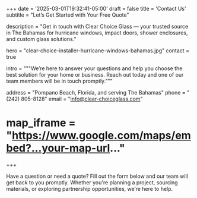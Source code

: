 +++
date = '2025-03-01T19:32:41-05:00'
draft = false
title = 'Contact Us'
subtitle = "Let’s Get Started with Your Free Quote"

description = "Get in touch with Clear Choice Glass — your trusted source in The Bahamas for hurricane windows, impact doors, shower enclosures, and custom glass solutions."

hero = "clear-choice-installer-hurricane-windows-bahamas.jpg"
contact = true


intro = """We’re here to answer your questions and help you choose the best solution for 
your home or business. Reach out today and one of our team members will be in touch 
promptly."""

address = "Pompano Beach, Florida, and serving The Bahamas"
phone = "(242) 805-8128"
email = "info@clear-choiceglass.com"
# map_iframe = "https://www.google.com/maps/embed?...your-map-url..."

+++

Have a question or need a quote? Fill out the form below and our team will get back to you promptly. Whether you're planning a project, sourcing materials, or exploring partnership opportunities, we’re here to help.